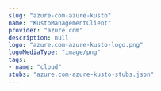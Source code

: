 ```yaml
---
slug: "azure-com-azure-kusto"
name: "KustoManagementClient"
provider: "azure.com"
description: null
logo: "azure.com-azure-kusto-logo.png"
logoMediaType: "image/png"
tags:
- name: "cloud"
stubs: "azure.com-azure-kusto-stubs.json"
---
```

